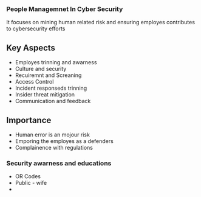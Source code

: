 ### People Managemnet In Cyber Security

It focuses on mining human related risk and ensuring employes contributes to cybersecurity efforts

## Key Aspects

- Employes trinning and awarness
- Culture and security
- Recuiremnt and Screaning
- Access Control
- Incident responseds trinning
- Insider threat mitigation
- Communication and feedback

## Importance

- Human error is an mojour risk
- Emporing the employes as a defenders
- Complainence with regulations

### Security awarness and educations

- OR Codes
- Public - wife
-

